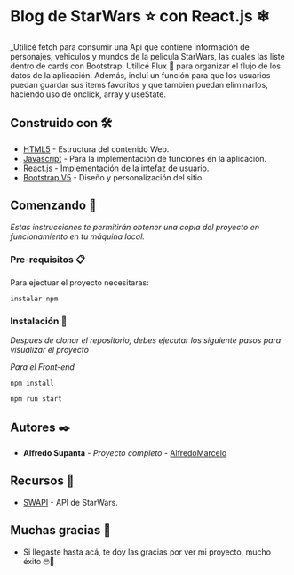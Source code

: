 # Blog de StarWars ⭐ con React.js ❄

_Utilicé fetch para consumir una Api que contiene información de personajes, vehiculos y mundos de la pelicula StarWars, las cuales las liste dentro de cards con Bootstrap. Utilicé Flux 📄 para organizar el flujo de los datos de la aplicación. Además, incluí un función para que los usuarios puedan guardar sus items favoritos y que tambien puedan eliminarlos, haciendo uso de onclick, array y useState.


## Construido con 🛠️

* [HTML5](https://developer.mozilla.org/es/docs/Web/HTML) - Estructura del contenido Web.
* [Javascript](https://www.javascript.com/) - Para la implementación de funciones en la aplicación.
* [React.js](https://es.reactjs.org/) - Implementación de la intefaz de usuario. 
* [Bootstrap V5](https://getbootstrap.com/) - Diseño y personalización del sitio.


## Comenzando 🚀

_Estas instrucciones te permitirán obtener una copia del proyecto en funcionamiento en tu máquina local._

### Pre-requisitos 📋

Para ejectuar el proyecto necesitaras:

```
instalar npm
```

### Instalación 🔧

_Despues de clonar el repositorio, debes ejecutar los siguiente pasos para visualizar el proyecto_

_Para el Front-end_
```
npm install
```

```
npm run start
```

## Autores ✒️

* **Alfredo Supanta** - *Proyecto completo* - [AlfredoMarcelo](https://github.com/alfredomarcelo)

## Recursos 🧰
* [SWAPI](https://www.swapi.tech/) - API de StarWars.


## Muchas gracias 🎁 

* Si llegaste hasta acá, te doy las gracias por ver mi proyecto, mucho éxito 🤓📢
